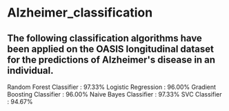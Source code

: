 # Alzheimer_classification

## The following classification algorithms have been applied on the OASIS longitudinal dataset for the predictions of Alzheimer's disease in an individual.


Random Forest Classifier : 97.33%
Logistic Regression : 96.00%
Gradient Boosting Classifier : 96.00%
Naive Bayes Classifier : 97.33%
SVC Classifier : 94.67%
